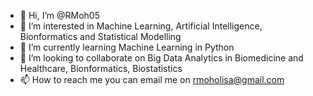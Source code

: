 - 👋 Hi, I’m @RMoh05
- 👀 I’m interested in Machine Learning, Artificial Intelligence, Bionformatics and Statistical Modelling 
- 🌱 I’m currently learning Machine Learning in Python
- 💞️ I’m looking to collaborate on Big Data Analytics in Biomedicine and Healthcare, Bionformatics, Biostatistics 
- 📫 How to reach me you can email me on rmoholisa@gmail.com 

<!---
RMoh05/RMoh05 is a ✨ special ✨ repository because its `README.md` (this file) appears on your GitHub profile.
You can click the Preview link to take a look at your changes.
--->
